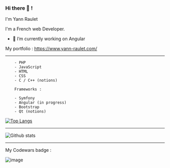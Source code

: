 ### Hi there 👋 ! 

<p>I'm Yann Raulet</p>
<p>I'm a French web Developer.</p>

- 🌱 I’m currently working on Angular

My portfolio : https://www.yann-raulet.com/

*********************
```
    - PHP
    - JavaScript
    - HTML
    - CSS
    - C / C++ (notions)
    
    Frameworks : 
    
    - Symfony
    - Angular (in progress)
    - Bootstrap
    - Qt (notions)
```

[![Top Langs](https://github-readme-stats.vercel.app/api/top-langs/?username=YannRaulet&layout=compact)](https://github.com/anuraghazra/github-readme-stats)

*********************

![Github stats](https://github-readme-stats.vercel.app/api?username=YannRaulet)

*********************

My Codewars badge : 

![image](https://www.codewars.com/users/YannRaulet/badges/large)

<!--
**YannRaulet/YannRaulet** is a ✨ _special_ ✨ repository because its `README.md` (this file) appears on your GitHub profile.

Here are some ideas to get you started:

- 🔭 I’m currently working on ...
- 🌱 I’m currently learning ...
- 👯 I’m looking to collaborate on ...
- 🤔 I’m looking for help with ...
- 💬 Ask me about ...
- 📫 How to reach me: ...
- 😄 Pronouns: ...
- ⚡ Fun fact: ...
-->


